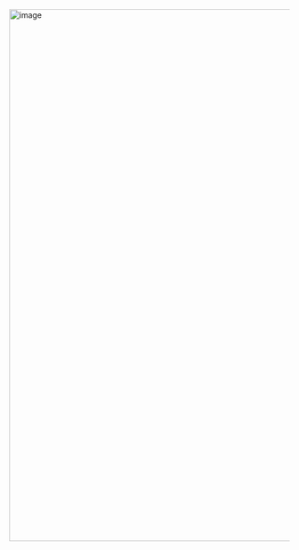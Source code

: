 <img width="955" alt="image" src="https://github.com/user-attachments/assets/a7209716-632a-4be8-9f2f-c4b840b44904">
